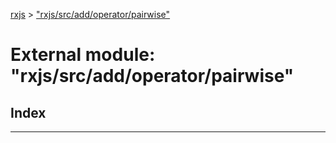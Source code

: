 [rxjs](../README.md) > ["rxjs/src/add/operator/pairwise"](../modules/_rxjs_src_add_operator_pairwise_.md)

# External module: "rxjs/src/add/operator/pairwise"

## Index

---

